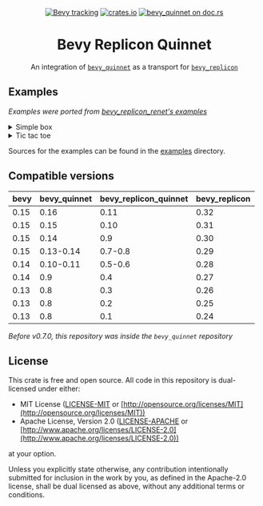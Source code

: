 <div align="center">

[![Bevy tracking](https://img.shields.io/badge/Bevy%20tracking-released%20version-lightblue)](https://github.com/bevyengine/bevy/blob/main/docs/plugins_guidelines.md#main-branch-tracking)
[![crates.io](https://img.shields.io/crates/v/bevy_replicon_quinnet)](https://crates.io/crates/bevy_replicon_quinnet)
[![bevy_quinnet on doc.rs](https://docs.rs/bevy_replicon_quinnet/badge.svg)](https://docs.rs/bevy_replicon_quinnet)

# Bevy Replicon Quinnet

An integration of [`bevy_quinnet`](https://github.com/Henauxg/bevy_quinnet) as a transport for [`bevy_replicon`](https://github.com/projectharmonia/bevy_replicon)

</div>

## Examples

_Examples were ported from [bevy_replicon_renet's examples](https://github.com/projectharmonia/bevy_replicon/tree/master/bevy_replicon_renet)_

<details>
  <summary>Simple box</summary>

Start a server with `cargo run --example simple_box server` and a client with `cargo run --example simple_box client`.

</details>

<details>
  <summary>Tic tac toe</summary>

Start a server with `cargo run --example tic_tac_toe server` and a client with `cargo run --example tic_tac_toe client`.

</details>

Sources for the examples can be found in the [examples](examples) directory.

## Compatible versions

| bevy | bevy_quinnet | bevy_replicon_quinnet | bevy_replicon |
| :--- | :----------- | :-------------------- | :------------ |
| 0.15 | 0.16         | 0.11                  | 0.32          |
| 0.15 | 0.15         | 0.10                  | 0.31          |
| 0.15 | 0.14         | 0.9                   | 0.30          |
| 0.15 | 0.13-0.14    | 0.7-0.8               | 0.29          |
| 0.14 | 0.10-0.11    | 0.5-0.6               | 0.28          |
| 0.14 | 0.9          | 0.4                   | 0.27          |
| 0.13 | 0.8          | 0.3                   | 0.26          |
| 0.13 | 0.8          | 0.2                   | 0.25          |
| 0.13 | 0.8          | 0.1                   | 0.24          |

*Before v0.7.0, this repository was inside the `bevy_quinnet` repository*

## License

This crate is free and open source. All code in this repository is dual-licensed under either:

* MIT License ([LICENSE-MIT](LICENSE-MIT) or [http://opensource.org/licenses/MIT](http://opensource.org/licenses/MIT))
* Apache License, Version 2.0 ([LICENSE-APACHE](LICENSE-APACHE) or [http://www.apache.org/licenses/LICENSE-2.0](http://www.apache.org/licenses/LICENSE-2.0))

at your option.

Unless you explicitly state otherwise, any contribution intentionally submitted for inclusion in the work by you, as defined in the Apache-2.0 license, shall be dual licensed as above, without any additional terms or conditions.
